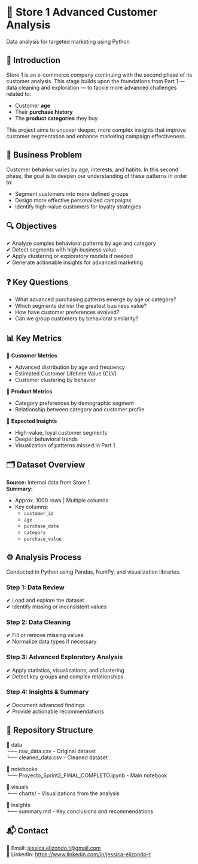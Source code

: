 # 🛒 Store 1 Advanced Customer Analysis  
Data analysis for targeted marketing using Python

## 📌 Introduction  
Store 1 is an e-commerce company continuing with the second phase of its customer analysis. This stage builds upon the foundations from Part 1 — data cleaning and exploration — to tackle more advanced challenges related to:

- Customer **age**  
- Their **purchase history**  
- The **product categories** they buy  

This project aims to uncover deeper, more complex insights that improve customer segmentation and enhance marketing campaign effectiveness.

## 🎯 Business Problem  
Customer behavior varies by age, interests, and habits. In this second phase, the goal is to deepen our understanding of these patterns in order to:

- Segment customers into more defined groups  
- Design more effective personalized campaigns  
- Identify high-value customers for loyalty strategies  

## 🔍 Objectives  
✔ Analyze complex behavioral patterns by age and category  
✔ Detect segments with high business value  
✔ Apply clustering or exploratory models if needed  
✔ Generate actionable insights for advanced marketing  

## ❓ Key Questions  
- What advanced purchasing patterns emerge by age or category?  
- Which segments deliver the greatest business value?  
- How have customer preferences evolved?  
- Can we group customers by behavioral similarity?  

## 📊 Key Metrics  

📌 **Customer Metrics**  
- Advanced distribution by age and frequency  
- Estimated Customer Lifetime Value (CLV)  
- Customer clustering by behavior  

📌 **Product Metrics**  
- Category preferences by demographic segment  
- Relationship between category and customer profile  

📌 **Expected Insights**  
- High-value, loyal customer segments  
- Deeper behavioral trends  
- Visualization of patterns missed in Part 1  

## 🗂 Dataset Overview  
**Source:** Internal data from Store 1  
**Summary:**  
- Approx. 1000 rows | Multiple columns  
- Key columns:  
  - `customer_id`  
  - `age`  
  - `purchase_date`  
  - `category`  
  - `purchase_value`

## ⚙️ Analysis Process  
Conducted in Python using Pandas, NumPy, and visualization libraries.

### Step 1: Data Review  
✔ Load and explore the dataset  
✔ Identify missing or inconsistent values  

### Step 2: Data Cleaning  
✔ Fill or remove missing values  
✔ Normalize data types if necessary  

### Step 3: Advanced Exploratory Analysis  
✔ Apply statistics, visualizations, and clustering  
✔ Detect key groups and complex relationships  

### Step 4: Insights & Summary  
✔ Document advanced findings  
✔ Provide actionable recommendations  

## 📁 Repository Structure  
📂 data  
   └── raw_data.csv - Original dataset  
   └── cleaned_data.csv - Cleaned dataset  

📂 notebooks  
   └── Proyecto_Sprint2_FINAL_COMPLETO.ipynb - Main notebook  

📂 visuals  
   └── charts/ - Visualizations from the analysis  

📂 insights  
   └── summary.md - Key conclusions and recommendations  

## 📬 Contact  
📧 Email: jessica.elizondo.t@gmail.com  
🔗 LinkedIn: https://www.linkedin.com/in/jessica-elizondo-t
